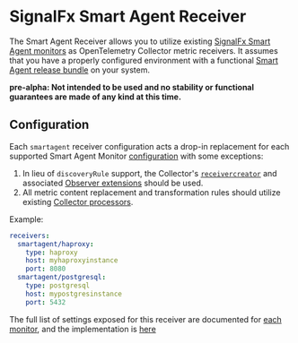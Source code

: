 # SignalFx Smart Agent Receiver

The Smart Agent Receiver allows you to utilize existing [SignalFx Smart Agent monitors](https://github.com/signalfx/signalfx-agent#monitors)
as OpenTelemetry Collector metric receivers.  It assumes that you have a properly configured environment with a
functional [Smart Agent release bundle](https://github.com/signalfx/signalfx-agent/releases/latest) on your system.

**pre-alpha: Not intended to be used and no stability or functional guarantees are made of any kind at this time.**

## Configuration

Each `smartagent` receiver configuration acts a drop-in replacement for each supported Smart Agent Monitor
[configuration](https://github.com/signalfx/signalfx-agent/blob/master/docs/monitor-config.md) with some exceptions:

1. In lieu of `discoveryRule` support, the Collector's
[`receivercreator`](https://github.com/open-telemetry/opentelemetry-collector-contrib/blob/master/receiver/receivercreator/README.md)
and associated [Observer extensions](https://github.com/open-telemetry/opentelemetry-collector-contrib/tree/master/extension/observer/README.md)
should be used.
1. All metric content replacement and transformation rules should utilize existing
[Collector processors](https://github.com/open-telemetry/opentelemetry-collector/blob/master/processor/README.md).

Example:

```yaml
receivers:
  smartagent/haproxy:
    type: haproxy
    host: myhaproxyinstance
    port: 8080
  smartagent/postgresql:
    type: postgresql
    host: mypostgresinstance
    port: 5432
```

The full list of settings exposed for this receiver are documented for
[each monitor](https://github.com/signalfx/signalfx-agent/tree/master/docs/monitors), and the implementation is
[here](./config.go)
